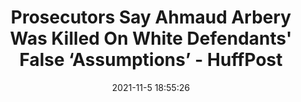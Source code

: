 ---
"title": "Prosecutors Say Ahmaud Arbery Was Killed On White Defendants' False ‘Assumptions’ - HuffPost"
"date": "2021-11-5 18:55:26"
"feed_name": "GOOGLENEWSCONSTRUCTION"
"feed_website": "https://news.google.com/search?q=construction%2Bincident&hl=en-US&gl=US&ceid=US:en"
"feed_rss": "https://news.google.com/rss/search?q=construction%2Bincident&hl=en-US&gl=US&ceid=US:en"
"link": "https://www.huffpost.com/entry/ahmaud-arbery-killed-black-shooting-prosecutors-georgia_n_618575e7e4b0a518aca0354c"
"source": "{'href': 'https://www.huffpost.com', 'title': 'HuffPost'}"
"file": "_posts/2021-1-1-de6e8322f642b1ab9d9a944d6414b5042ff561f5.md"
"accident": "1"
"drilling": "0"
"dead": "1"
"injured": "0"
"arrested": "0"
"place": "new york"
"where": "unknown site"
"causes": "false"
"place_uri": "http://en.wikipedia.org/wiki/New_York_City"
---